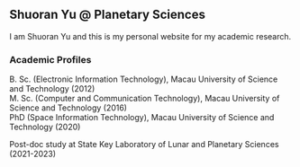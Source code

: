 ## Shuoran Yu @ Planetary Sciences

I am Shuoran Yu and this is my personal website for my academic research.

### Academic Profiles

B. Sc. (Electronic Information Technology), Macau University of Science and Technology (2012) <br/>
M. Sc. (Computer and Communication Technology), Macau University of Science and Technology (2016) <br/>
PhD (Space Information Technology), Macau University of Science and Technology (2020) <br/>

Post-doc study at State Key Laboratory of Lunar and Planetary Sciences (2021-2023) <br/>
